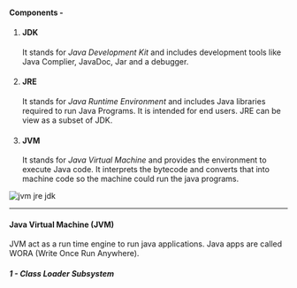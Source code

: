 #### Components - 
1. #### JDK
	It stands for *Java Development Kit* and includes development tools like Java Complier, JavaDoc, Jar and a debugger.
	
2. #### JRE
	It stands for *Java Runtime Environment* and includes Java libraries required to run Java Programs. It is intended for end users. JRE can be view as a subset of JDK.
3. #### JVM
	It stands for *Java Virtual Machine* and provides the environment to execute Java code. It interprets the bytecode and converts that into machine code so the machine could run the java programs.

![jvm jre jdk](https://static.javatpoint.com/images/jdk2.png)

---

#### Java Virtual Machine (JVM)
JVM act as a run time engine to run java applications.
Java apps are called WORA (Write Once Run Anywhere).

##### 1 - Class Loader Subsystem
	